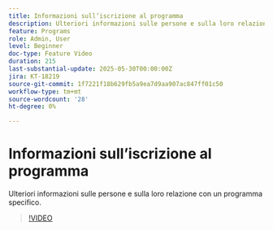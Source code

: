 ```yaml
---
title: Informazioni sull’iscrizione al programma
description: Ulteriori informazioni sulle persone e sulla loro relazione con un programma specifico.
feature: Programs
role: Admin, User
level: Beginner
doc-type: Feature Video
duration: 215
last-substantial-update: 2025-05-30T00:00:00Z
jira: KT-18219
source-git-commit: 1f7221f18b629fb5a9ea7d9aa907ac847ff01c50
workflow-type: tm+mt
source-wordcount: '28'
ht-degree: 0%

---
```



# Informazioni sull’iscrizione al programma

Ulteriori informazioni sulle persone e sulla loro relazione con un programma specifico.

>[!VIDEO](https://video.tv.adobe.com/v/3463189/?learn=on&enablevpops)
